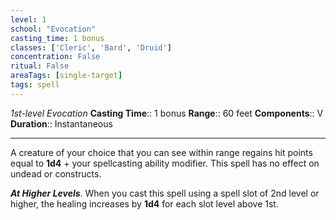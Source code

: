 ```yaml
---
level: 1
school: "Evocation"
casting_time: 1 bonus
classes: ['Cleric', 'Bard', 'Druid']
concentration: False
ritual: False
areaTags: [single-target]
tags: spell
---
```


_1st-level Evocation_
**Casting Time**:: 1 bonus
**Range**:: 60 feet
**Components**:: V
**Duration**:: Instantaneous

---

A creature of your choice that you can see within range regains hit points equal to **1d4** + your spellcasting ability modifier. This spell has no effect on undead or constructs.


**_At Higher Levels_**. When you cast this spell using a spell slot of 2nd level or higher, the healing increases by **1d4** for each slot level above 1st.


